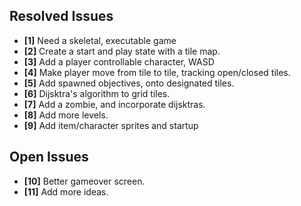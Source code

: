 ## Resolved Issues ##
- **[1]** Need a skeletal, executable game
- **[2]** Create a start and play state with a tile map.
- **[3]** Add a player controllable character, WASD
- **[4]** Make player move from tile to tile, tracking open/closed tiles.
- **[5]** Add spawned objectives, onto designated tiles.
- **[6]** Dijsktra's algorithm to grid tiles.
- **[7]** Add a zombie, and incorporate dijsktras.
- **[8]** Add more levels.
- **[9]** Add item/character sprites and startup

## Open Issues ##
- **[10]** Better gameover screen.
- **[11]** Add more ideas.


